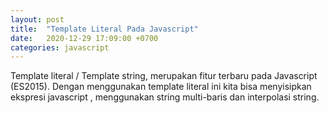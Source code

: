 ```yaml
---
layout: post
title:  "Template Literal Pada Javascript"
date:   2020-12-29 17:09:00 +0700
categories: javascript
---
```


Template literal / Template string, merupakan fitur terbaru pada Javascript (ES2015). Dengan menggunakan template literal ini kita bisa menyisipkan ekspresi javascript , menggunakan string multi-baris dan interpolasi string.

